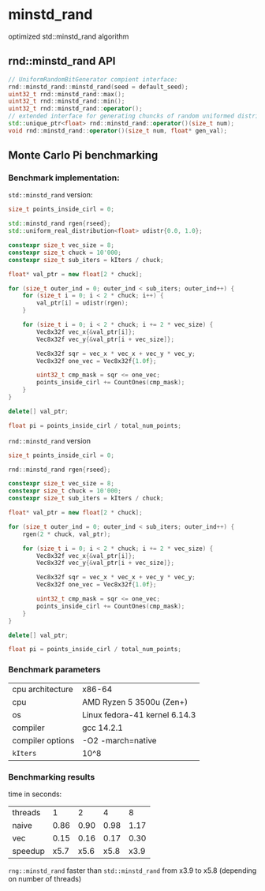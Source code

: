 # minstd_rand
optimized std::minstd_rand algorithm

## rnd::minstd_rand API

```cpp
// UniformRandomBitGenerator compient interface:
rnd::minstd_rand::minstd_rand(seed = default_seed);
uint32_t rnd::minstd_rand::max();
uint32_t rnd::minstd_rand::min();
uint32_t rnd::minstd_rand::operator();
// extended interface for generating chuncks of random uniformed distributed float values:
std::unique_ptr<float> rnd::minstd_rand::operator()(size_t num);
void rnd::minstd_rand::operator()(size_t num, float* gen_val);
```

## Monte Carlo Pi benchmarking

### Benchmark implementation:

`std::minstd_rand` version:

```cpp
size_t points_inside_cirl = 0;

std::minstd_rand rgen{rseed};
std::uniform_real_distribution<float> udistr{0.0, 1.0};

constexpr size_t vec_size = 8;
constexpr size_t chuck = 10'000;
constexpr size_t sub_iters = kIters / chuck;

float* val_ptr = new float[2 * chuck];

for (size_t outer_ind = 0; outer_ind < sub_iters; outer_ind++) {
    for (size_t i = 0; i < 2 * chuck; i++) {
        val_ptr[i] = udistr(rgen);
    }

    for (size_t i = 0; i < 2 * chuck; i += 2 * vec_size) {
        Vec8x32f vec_x{&val_ptr[i]};
        Vec8x32f vec_y{&val_ptr[i + vec_size]};

        Vec8x32f sqr = vec_x * vec_x + vec_y * vec_y;
        Vec8x32f one_vec = Vec8x32f{1.0f};

        uint32_t cmp_mask = sqr <= one_vec;
        points_inside_cirl += CountOnes(cmp_mask);
    }
}

delete[] val_ptr;

float pi = points_inside_cirl / total_num_points;
```

`rnd::minstd_rand` version

```cpp
size_t points_inside_cirl = 0;

rnd::minstd_rand rgen{rseed};

constexpr size_t vec_size = 8;
constexpr size_t chuck = 10'000;
constexpr size_t sub_iters = kIters / chuck;

float* val_ptr = new float[2 * chuck];

for (size_t outer_ind = 0; outer_ind < sub_iters; outer_ind++) {
    rgen(2 * chuck, val_ptr);

    for (size_t i = 0; i < 2 * chuck; i += 2 * vec_size) {
        Vec8x32f vec_x{&val_ptr[i]};
        Vec8x32f vec_y{&val_ptr[i + vec_size]};

        Vec8x32f sqr = vec_x * vec_x + vec_y * vec_y;
        Vec8x32f one_vec = Vec8x32f{1.0f};

        uint32_t cmp_mask = sqr <= one_vec;
        points_inside_cirl += CountOnes(cmp_mask);
    }
}

delete[] val_ptr;

float pi = points_inside_cirl / total_num_points;
```

### Benchmark parameters

| | |
|-|-|
| cpu architecture | x86-64 |
| cpu | AMD Ryzen 5 3500u (Zen+) |
| os | Linux fedora-41 kernel 6.14.3 |
| compiler | gcc 14.2.1 | 
| compiler options | -O2 -march=native |
| `kIters` | 10^8 | 

### Benchmarking results

time in seconds:

| | | | | |
|-|-|-|-|-|
| threads | 1    | 2    | 4    | 8    |  
| naive   | 0.86 | 0.90 | 0.98 | 1.17 |
| vec     | 0.15 | 0.16 | 0.17 | 0.30 |
| speedup | x5.7 | x5.6 | x5.8 | x3.9 |

`rng::minstd_rand` faster than `std::minstd_rand` from x3.9 to x5.8 (depending on number of threads)
